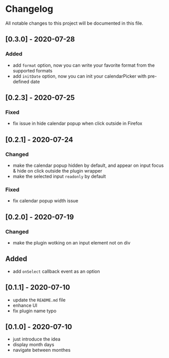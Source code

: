 # Changelog

All notable changes to this project will be documented in this file.

## [0.3.0] - 2020-07-28

  ### Added
  - add `format` option, now you can write your favorite format from the supported formats
  - add `initDate` option, now you can init your calendarPicker with pre-defined date

## [0.2.3] - 2020-07-25

  ### Fixed
  - fix issue in hide calendar popup when click outside in Firefox

## [0.2.1] - 2020-07-24

### Changed
  
  - make the calendar popup hidden by default, and appear on input focus & hide on click outside the plugin wrapper
  - make the selected input `readonly` by default 

### Fixed

  - fix calendar popup width issue


## [0.2.0] - 2020-07-19

### Changed

  - make the plugin wotking on an input element not on div

## Added

  - add `onSelect` callback event as an option

## [0.1.1] - 2020-07-10
 
  - update the `README.md` file
  - enhance UI
  - fix plugin name typo

## [0.1.0] - 2020-07-10

  - just introduce the idea
  - display month days
  - navigate between monthes
